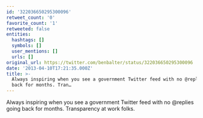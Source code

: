 ```yaml
---
id: '322036650295300096'
retweet_count: '0'
favorite_count: '1'
retweeted: false
entities:
  hashtags: []
  symbols: []
  user_mentions: []
  urls: []
original_url: https://twitter.com/benbalter/status/322036650295300096
date: '2013-04-10T17:21:35.000Z'
title: >-
  Always inspiring when you see a government Twitter feed with no @replies going
  back for months. Tran…
---
```


Always inspiring when you see a government Twitter feed with no @replies going back for months. Transparency at work folks.